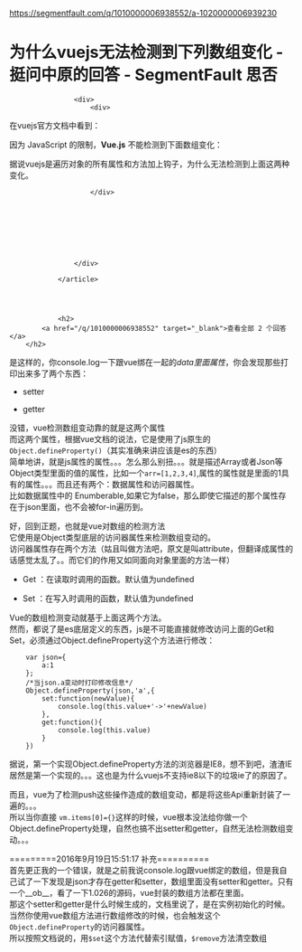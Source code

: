 <a href="https://segmentfault.com/q/1010000006938552/a-1020000006939230">https://segmentfault.com/q/1010000006938552/a-1020000006939230</a><div id="articleHeader"><h1>为什么vuejs无法检测到下列数组变化 - 挺问中原的回答 - SegmentFault 思否</h1></div>
                <article>
                    

                    <div>
                        <div>
                                                            
<p>在vuejs官方文档中看到：</p>
<p>因为 JavaScript 的限制，<strong>Vue.js</strong> 不能检测到下面数组变化：</p>

<p>据说vuejs是遍历对象的所有属性和方法加上钩子，为什么无法检测到上面这两种变化。</p>

                            
                        </div>


                                                                                                                        
                        
                        


                        
                    </div>
                    
                </article>

                                
                
                    
                <h2>
            <a href="/q/1010000006938552" target="_blank">查看全部 2 个回答</a>
        </h2>
                
    
            


    
        

        
            
                                    
<p>是这样的，你console.log一下跟vue绑在一起的<em>data里面属性</em>，你会发现那些打印出来多了两个东西：</p>
<ul>
<li><p>setter</p></li>
<li><p>getter</p></li>
</ul>
<p>没错，vue检测数组变动靠的就是这两个属性<br />而这两个属性，根据vue文档的说法，它是使用了js原生的<code>Object.defineProperty()</code>（其实准确来讲应该是es的东西）<br />简单地讲，就是js属性的属性。。。怎么那么别扭。。。就是描述Array或者Json等Object类型里面的值的属性，比如一个<code>arr=[1,2,3,4]</code>,属性的属性就是里面的1具有的属性。。。而且还有两个：数据属性和访问器属性。<br />比如数据属性中的 Enumberable,如果它为false，那么即使它描述的那个属性存在于json里面，也不会被for-in遍历到。</p>
<p>好，回到正题，也就是vue对数组的检测方法<br />它使用是Object类型底层的访问器属性来检测数组变动的。<br />访问器属性存在两个方法（姑且叫做方法吧，原文是叫attribute，但翻译成属性的话感觉太乱了。。而它们的作用又如同面向对象里面的方法一样）</p>
<ul>
<li><p>Get ：在读取时调用的函数。默认值为undefined</p></li>
<li><p>Set ：在写入时调用的函数，默认值为undefined</p></li>
</ul>
<p>Vue的数组检测变动就基于上面这两个方法。<br />然而，都说了是es底层定义的东西，js是不可能直接就修改访问上面的Get和Set，必须通过Object.defineProperty这个方法进行修改：</p>
<pre><code>    var json={
        a:1
    };
    /*当json.a变动时打印修改信息*/
    Object.defineProperty(json,'a',{
        set:function(newValue){
            console.log(this.value+'-&gt;'+newValue)
        },
        get:function(){
            console.log(this.value)
        }
    })</code></pre>
<p>据说，第一个实现Object.defineProperty方法的浏览器是IE8，想不到吧，渣渣IE居然是第一个实现的。。。这也是为什么vuejs不支持ie8以下的垃圾ie了的原因了。</p>
<p>而且，vue为了检测push这些操作造成的数组变动，都是将这些Api重新封装了一遍的。。。<br />所以当你直接 <code>vm.items[0]={}</code>这样的时候，vue根本没法给你做一个Object.defineProperty处理，自然也搞不出setter和getter，自然无法检测数组变动。。。</p>
<p>=========2016年9月19日15:51:17 补充==========<br />首先更正我的一个错误，就是之前我说console.log跟vue绑定的数组，但是我自己试了一下发现是json才存在getter和setter，数组里面没有setter和getter。只有一个__ob__，看了一下1.026的源码，vue封装的数组方法都在里面。<br />那这个setter和getter是什么时候生成的，文档里说了，是在实例初始化的时候。当然你使用vue数组方法进行数组修改的时候，也会触发这个<code>Object.defineProperty</code>的访问器属性。<br />所以按照文档说的，用<code>$set</code>这个方法代替索引赋值，<code>$remove</code>方法清空数组</p>

                            